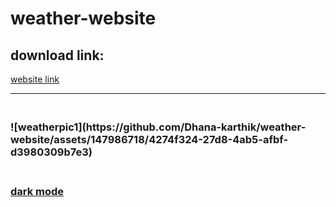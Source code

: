 # weather-website

<h2> download link:</h2>
<a href="https://655f57b99cde310a91a65e31--tubular-pika-3e6c43.netlify.app/">website link</a>
<br><hr>
<h3>
<br>
![weatherpic1](https://github.com/Dhana-karthik/weather-website/assets/147986718/4274f324-27d8-4ab5-afbf-d3980309b7e3)
  <br>
  </h3>
<h3>
  <br>
<a href="https://github.com/Dhana-karthik/weather-website/assets/147986718/f9a565f3-066a-424b-869b-5ea05a5088d3">dark mode</a></h3>

